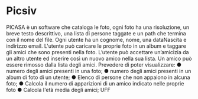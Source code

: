 # Picsiv



PICASA è un software che cataloga le foto, ogni foto ha una risoluzione, un
breve testo descrittivo, una lista di persone taggate e un path che termina con il
nome del file.
Ogni utente ha un cognome, nome, una dataNascita e indirizzo email.
L'utente può caricare le proprie foto in un album e taggare gli amici che sono
presenti nella foto.
L’utente può accettare un’amicizia da un altro utente ed inserire così un nuovo
amico nella sua lista. Un amico può essere rimosso dalla lista degli amici.
Prevedere di poter visualizzare:
● numero degli amici presenti in una foto;
● numero degli amici presenti in un album di foto di un utente;
● Elenco di persone che non appaiono in alcuna foto;
● Calcola il numero di apparizioni di un amico indicato
nelle proprie foto
● Calcola l'età media degli amici; UFF

